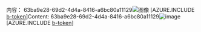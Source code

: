 <span data-ttu-id="78dca-101">内容： 63ba9e28-69d2-4d4a-8416-a6bc80a11129![图像](018af777-ee79-4a6a-8754-a3a78b415e26.png)
[AZURE.INCLUDE [b-token](1f9dd6f8-444f-4787-a4f1-e5e1b007ef09.md)]</span><span class="sxs-lookup"><span data-stu-id="78dca-101">Content: 63ba9e28-69d2-4d4a-8416-a6bc80a11129![image](018af777-ee79-4a6a-8754-a3a78b415e26.png)
[AZURE.INCLUDE [b-token](1f9dd6f8-444f-4787-a4f1-e5e1b007ef09.md)]</span></span>
